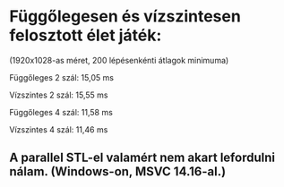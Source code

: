# Függőlegesen és vízszintesen felosztott élet játék:

(1920x1028-as méret, 200 lépésenkénti átlagok minimuma)

Függőleges 2 szál: 15,05 ms

Vízszintes 2 szál: 15,55 ms

Függőleges 4 szál: 11,58 ms

Vízszintes 4 szál: 11,46 ms

## A parallel STL-el valamért nem akart lefordulni nálam. (Windows-on, MSVC 14.16-al.)
